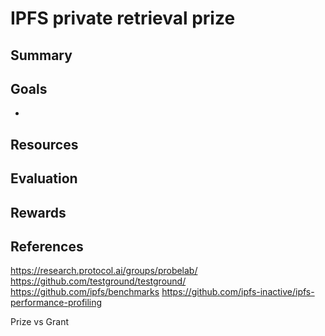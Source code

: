 
# IPFS private retrieval prize

## Summary

## Goals

- 

## Resources


## Evaluation


## Rewards


## References





https://research.protocol.ai/groups/probelab/
https://github.com/testground/testground/
https://github.com/ipfs/benchmarks
https://github.com/ipfs-inactive/ipfs-performance-profiling



Prize vs Grant
